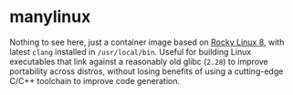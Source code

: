 # manylinux

Nothing to see here, just a container image based on [Rocky Linux
8](https://hub.docker.com/_/rockylinux), with latest `clang` installed
in `/usr/local/bin`. Useful for building Linux executables that link
against a reasonably old glibc (`2.28`) to improve portability across
distros, without losing benefits of using a cutting-edge C/C++
toolchain to improve code generation.
